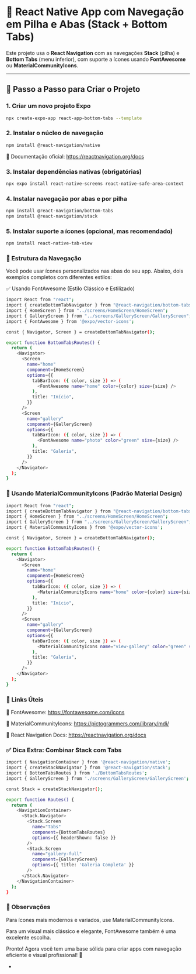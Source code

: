 # 📱 React Native App com Navegação em Pilha e Abas (Stack + Bottom Tabs)

Este projeto usa o **React Navigation** com as navegações **Stack** (pilha) e **Bottom Tabs** (menu inferior), com suporte a ícones usando **FontAwesome** ou **MaterialCommunityIcons**.

---

## 🚀 Passo a Passo para Criar o Projeto

### 1. Criar um novo projeto Expo
```bash
npx create-expo-app react-app-bottom-tabs --template
```

### 2. Instalar o núcleo de navegação
```bash
npm install @react-navigation/native
```
📘 Documentação oficial: https://reactnavigation.org/docs

### 3. Instalar dependências nativas (obrigatórias)
```bash
npx expo install react-native-screens react-native-safe-area-context
```

### 4. Instalar navegação por abas e por pilha
```bash
npm install @react-navigation/bottom-tabs
npm install @react-navigation/stack
```

### 5. Instalar suporte a ícones (opcional, mas recomendado)
```bash
npm install react-native-tab-view
```

### 🧭 Estrutura da Navegação
Você pode usar ícones personalizados nas abas do seu app. Abaixo, dois exemplos completos com diferentes estilos:

✅ Usando FontAwesome (Estilo Clássico e Estilizado)

```bash
import React from "react";
import { createBottomTabNavigator } from "@react-navigation/bottom-tabs";
import { HomeScreen } from "../screens/HomeScreen/HomeScreen";
import { GalleryScreen } from "../screens/GalleryScreen/GalleryScreen";
import { FontAwesome } from '@expo/vector-icons';

const { Navigator, Screen } = createBottomTabNavigator();

export function BottomTabsRoutes() {
  return (
    <Navigator>
      <Screen 
        name="home"
        component={HomeScreen}
        options={{
          tabBarIcon: ({ color, size }) => (
            <FontAwesome name="home" color={color} size={size} />
          ),
          title: "Início",
        }}
      />
      <Screen 
        name="gallery"
        component={GalleryScreen}
        options={{
          tabBarIcon: ({ color, size }) => (
            <FontAwesome name="photo" color="green" size={size} />
          ),
          title: "Galeria",
        }}
      />
    </Navigator>
  );
}

```

### 🎯 Usando MaterialCommunityIcons (Padrão Material Design)

```bash
import React from "react";
import { createBottomTabNavigator } from "@react-navigation/bottom-tabs";
import { HomeScreen } from "../screens/HomeScreen/HomeScreen";
import { GalleryScreen } from "../screens/GalleryScreen/GalleryScreen";
import { MaterialCommunityIcons } from '@expo/vector-icons';

const { Navigator, Screen } = createBottomTabNavigator();

export function BottomTabsRoutes() {
  return (
    <Navigator>
      <Screen 
        name="home"
        component={HomeScreen}
        options={{
          tabBarIcon: ({ color, size }) => (
            <MaterialCommunityIcons name="home" color={color} size={size} />
          ),
          title: "Início",
        }}
      />
      <Screen 
        name="gallery"
        component={GalleryScreen}
        options={{
          tabBarIcon: ({ color, size }) => (
            <MaterialCommunityIcons name="view-gallery" color="green" size={size} />
          ),
          title: "Galeria",
        }}
      />
    </Navigator>
  );
}

```

### 🔗 Links Úteis
🔸 FontAwesome: https://fontawesome.com/icons

🔸 MaterialCommunityIcons: https://pictogrammers.com/library/mdi/

📘 React Navigation Docs: https://reactnavigation.org/docs

### ✅ Dica Extra: Combinar Stack com Tabs

```bash
import { NavigationContainer } from '@react-navigation/native';
import { createStackNavigator } from '@react-navigation/stack';
import { BottomTabsRoutes } from './BottomTabsRoutes';
import { GalleryScreen } from './screens/GalleryScreen/GalleryScreen';

const Stack = createStackNavigator();

export function Routes() {
  return (
    <NavigationContainer>
      <Stack.Navigator>
        <Stack.Screen
          name="Tabs"
          component={BottomTabsRoutes}
          options={{ headerShown: false }}
        />
        <Stack.Screen
          name="gallery-full"
          component={GalleryScreen}
          options={{ title: 'Galeria Completa' }}
        />
      </Stack.Navigator>
    </NavigationContainer>
  );
}

```
### 📌 Observações
Para ícones mais modernos e variados, use MaterialCommunityIcons.

Para um visual mais clássico e elegante, FontAwesome também é uma excelente escolha.

Pronto! Agora você tem uma base sólida para criar apps com navegação eficiente e visual profissional! 🚀

-